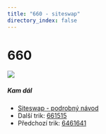 ```yaml
---
title: "660 - siteswap"
directory_index: false
---
```


# 660

![](/animace/siteswap/660.gif)

##### Kam dál

- [Siteswap - podrobný návod](/siteswap.html "Podrobné vysvětlení siteswapů..")
- Další trik: [661515](661515.html "Siteswap 661515")
- Předchozí trik: [6461641](6461641.html "Siteswap 6461641")

